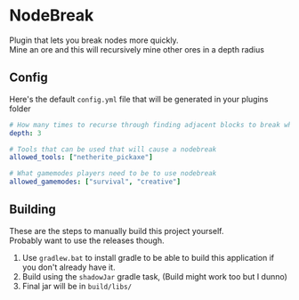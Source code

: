 # NodeBreak
Plugin that lets you break nodes more quickly.  
Mine an ore and this will recursively mine other ores in a depth radius

## Config
Here's the default ``config.yml`` file that will be generated in your plugins folder
```yml
# How many times to recurse through finding adjacent blocks to break when hitting a node.
depth: 3

# Tools that can be used that will cause a nodebreak
allowed_tools: ["netherite_pickaxe"]

# What gamemodes players need to be to use nodebreak
allowed_gamemodes: ["survival", "creative"]
```

## Building
These are the steps to manually build this project yourself.  
Probably want to use the releases though.  
1. Use ``gradlew.bat`` to install gradle to be able to build this application if you don't already have it.
2. Build using the ``shadowJar`` gradle task, (Build might work too but I dunno)
3. Final jar will be in ``build/libs/``

